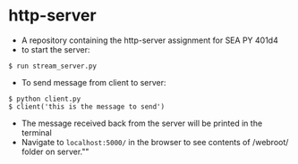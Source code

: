 # http-server
* A repository containing the http-server assignment for SEA PY 401d4
* to start the server:
```
$ run stream_server.py
```
* To send message from client to server:
```
$ python client.py 
$ client('this is the message to send')

```
* The message received back from the server will be printed in the terminal
* Navigate to ```localhost:5000/``` in the browser to see contents of /webroot/ folder on server.""
